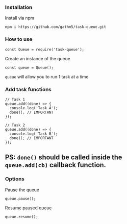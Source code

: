 ### Installation
Install via npm
```
npm i https://github.com/gathm5/task-queue.git
```

### How to use
```
const Queue = require('task-queue');
```

Create an instance of the queue

```
const queue = Queue();
```
`queue` will allow you to run 1 task at a time

### Add task functions
```
// Task 1
queue.add((done) => {
  console.log('Task A');
  done(); // IMPORTANT
});

// Task 2
queue.add((done) => {
  console.log('Task B');
  done(); // IMPORTANT
});
```

## PS: `done()` should be called inside the `queue.add(cb)` callback function.

### Options

Pause the queue
```
queue.pause();
```

Resume paused queue
```
queue.resume();
```
